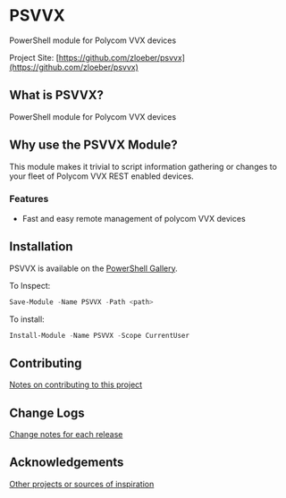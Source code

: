 # PSVVX
PowerShell module for Polycom VVX devices

Project Site: [https://github.com/zloeber/psvvx](https://github.com/zloeber/psvvx)

## What is PSVVX?
PowerShell module for Polycom VVX devices

## Why use the PSVVX Module?
This module makes it trivial to script information gathering or changes to your fleet of Polycom VVX REST enabled devices.

### Features
- Fast and easy remote management of polycom VVX devices


## Installation
PSVVX is available on the [PowerShell Gallery](https://www.powershellgallery.com/packages/PSVVX/).

To Inspect:
```powershell
Save-Module -Name PSVVX -Path <path>
```
To install:
```powershell
Install-Module -Name PSVVX -Scope CurrentUser
```

## Contributing
[Notes on contributing to this project](Contributing.md)

## Change Logs
[Change notes for each release](ChangeLogs.md)

## Acknowledgements
[Other projects or sources of inspiration](Acknowledgements.md)
